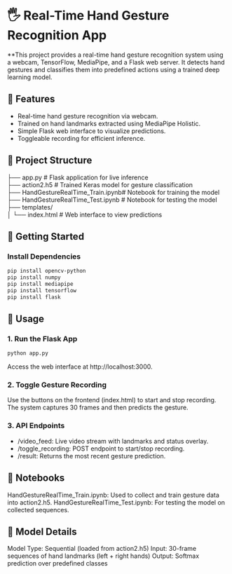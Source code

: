 # 🖐️ Real-Time Hand Gesture Recognition App

**This project provides a real-time hand gesture recognition system using a webcam, TensorFlow, MediaPipe, and a Flask web server. It detects hand gestures and classifies them into predefined actions using a trained deep learning model.


## 🧠 Features

- Real-time hand gesture recognition via webcam.
- Trained on hand landmarks extracted using MediaPipe Holistic.
- Simple Flask web interface to visualize predictions.
- Toggleable recording for efficient inference.

## 📂 Project Structure

├── app.py                          # Flask application for live inference<br>
├── action2.h5                      # Trained Keras model for gesture classification<br>
├── HandGestureRealTime_Train.ipynb# Notebook for training the model<br>
├── HandGestureRealTime_Test.ipynb # Notebook for testing the model<br>
├── templates/<br>
│          └── index.html                  # Web interface to view predictions <br>


## 🚀 Getting Started
### Install Dependencies
```bash
pip install opencv-python
pip install numpy
pip install mediapipe
pip install tensorflow
pip install flask
```
## 🚀 Usage
### 1. Run the Flask App
```bash
python app.py
```
Access the web interface at http://localhost:3000.
### 2. Toggle Gesture Recording
Use the buttons on the frontend (index.html) to start and stop recording. The system captures 30 frames and then predicts the gesture.

### 3. API Endpoints
- /video_feed: Live video stream with landmarks and status overlay.
- /toggle_recording: POST endpoint to start/stop recording.
- /result: Returns the most recent gesture prediction.
  
## 📓 Notebooks
HandGestureRealTime_Train.ipynb: Used to collect and train gesture data into action2.h5.
HandGestureRealTime_Test.ipynb: For testing the model on collected sequences.

## 🧪 Model Details
Model Type: Sequential (loaded from action2.h5)
Input: 30-frame sequences of hand landmarks (left + right hands)
Output: Softmax prediction over predefined classes

